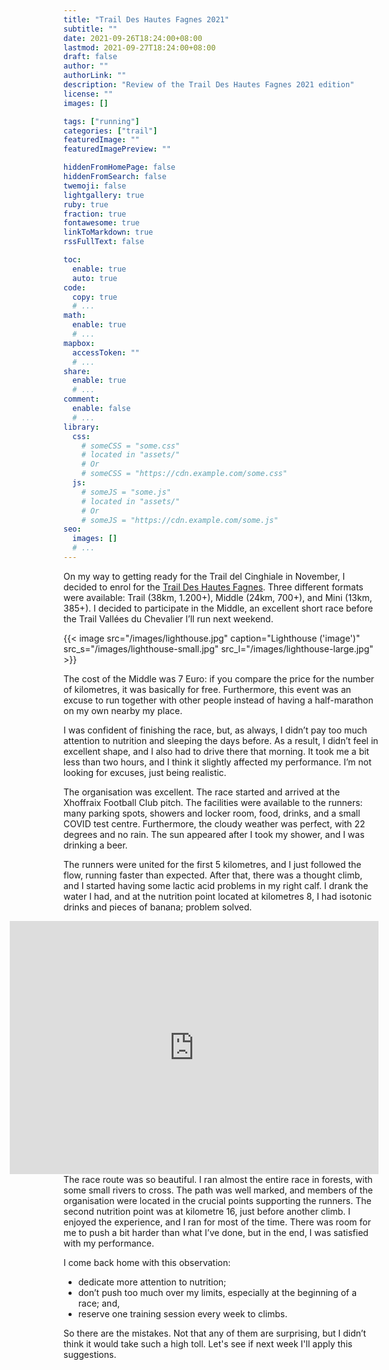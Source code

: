 ```yaml
---
title: "Trail Des Hautes Fagnes 2021"
subtitle: ""
date: 2021-09-26T18:24:00+08:00
lastmod: 2021-09-27T18:24:00+08:00
draft: false
author: ""
authorLink: ""
description: "Review of the Trail Des Hautes Fagnes 2021 edition"
license: ""
images: []

tags: ["running"]
categories: ["trail"]
featuredImage: ""
featuredImagePreview: ""

hiddenFromHomePage: false
hiddenFromSearch: false
twemoji: false
lightgallery: true
ruby: true
fraction: true
fontawesome: true
linkToMarkdown: true
rssFullText: false

toc:
  enable: true
  auto: true
code:
  copy: true
  # ...
math:
  enable: true
  # ...
mapbox:
  accessToken: ""
  # ...
share:
  enable: true
  # ...
comment:
  enable: false
  # ...
library:
  css:
    # someCSS = "some.css"
    # located in "assets/"
    # Or
    # someCSS = "https://cdn.example.com/some.css"
  js:
    # someJS = "some.js"
    # located in "assets/"
    # Or
    # someJS = "https://cdn.example.com/some.js"
seo:
  images: []
  # ...
---
```

On my way to getting ready for the Trail del Cinghiale in November, I decided to enrol for the <a href="https://www.traildeshautesfagnes.be/fr/">Trail Des Hautes Fagnes</a>. Three different formats were available: Trail (38km, 1.200+), Middle (24km, 700+), and Mini (13km, 385+). I decided to participate in the Middle, an excellent short race before the Trail Vallées du Chevalier I’ll run next weekend.


{{< image src="/images/lighthouse.jpg" caption="Lighthouse ('image')" src_s="/images/lighthouse-small.jpg" src_l="/images/lighthouse-large.jpg" >}}


The cost of the Middle was 7 Euro: if you compare the price for the number of kilometres, it was basically for free. Furthermore, this event was an excuse to run together with other people instead of having a half-marathon on my own nearby my place.

I was confident of finishing the race, but, as always, I didn’t pay too much attention to nutrition and sleeping the days before. As a result, I didn’t feel in excellent shape, and I also had to drive there that morning. It took me a bit less than two hours, and I think it slightly affected my performance. I’m not looking for excuses, just being realistic.

The organisation was excellent. The race started and arrived at the Xhoffraix Football Club pitch. The facilities were available to the runners: many parking spots, showers and locker room, food, drinks, and a small COVID test centre. Furthermore, the cloudy weather was perfect, with 22 degrees and no rain. The sun appeared after I took my shower, and I was drinking a beer.

The runners were united for the first 5 kilometres, and I just followed the flow, running faster than expected. After that, there was a thought climb, and I started having some lactic acid problems in my right calf. I drank the water I had, and at the nutrition point located at kilometres 8, I had isotonic drinks and pieces of banana; problem solved.

<p>
<iframe align='right' height='405' width='590' frameborder='0' allowtransparency='true' scrolling='no' src='https://www.strava.com/activities/6016097477/embed/3eea555551aa7a135e6c0f90fc648cedab6711a7'></iframe></p>

The race route was so beautiful. I ran almost the entire race in forests, with some small rivers to cross. The path was well marked, and members of the organisation were located in the crucial points supporting the runners. The second nutrition point was at kilometre 16, just before another climb. I enjoyed the experience, and I ran for most of the time. There was room for me to push a bit harder than what I’ve done, but in the end, I was satisfied with my performance.

I come back home with this observation:
* dedicate more attention to nutrition;
* don’t push too much over my limits, especially at the beginning of a race; and,
* reserve one training session every week to climbs.

So there are the mistakes. Not that any of them are surprising, but I didn’t think it would take such a high toll. Let's see if next week I'll apply this suggestions.
